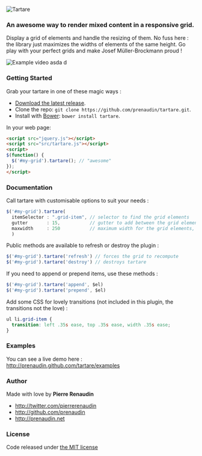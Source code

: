 ![Tartare](https://raw.github.com/prenaudin/tartare/master/examples/assets/tartare-logo.png)
### An awesome way to render mixed content in a responsive grid.

Display a grid of elements and handle the resizing of them.
No fuss here :
the library just maximizes the widths of elements of the same height.
Go play with your perfect grids and make Josef Müller-Brockmann proud !

![Example video](https://raw.github.com/prenaudin/tartare/master/examples/assets/tartare-example-video.gif)
 asda d
### Getting Started

Grab your tartare in one of these magic ways :
- [Download the latest release](https://raw.github.com/prenaudin/tartare/master/src/tartare.js).
- Clone the repo: `git clone https://github.com/prenaudin/tartare.git`.
- Install with [Bower](http://bower.io): `bower install tartare`.


In your web page:
```html
<script src="jquery.js"></script>
<script src="src/tartare.js"></script>
<script>
$(function() {
  $('#my-grid').tartare(); // "awesome"
});
</script>
```

### Documentation
Call tartare with customisable options to suit your needs :
```javascript
$('#my-grid').tartare(
  itemSelector : ".grid-item", // selector to find the grid elements  
  gutter       : 15,           // gutter to add between the grid elements, in pixels
  maxwidth     : 250           // maximum width for the grid elements, in pixels
  )
```

Public methods are available to refresh or destroy the plugin :
```javascript
$('#my-grid').tartare('refresh') // forces the grid to recompute
$('#my-grid').tartare('destroy') // destroys tartare
```

If you need to append or prepend items, use these methods :
```javascript
$('#my-grid').tartare('append', $el)
$('#my-grid').tartare('prepend', $el)
```

Add some CSS for lovely transitions (not included in this plugin, the transitions not the love) :
```css
ul li.grid-item {
  transition: left .35s ease, top .35s ease, width .35s ease;
}
```

### Examples
You can see a live demo here : <http://prenaudin.github.com/tartare/examples>

### Author
Made with love by **Pierre Renaudin**
- <http://twitter.com/pierrerenaudin>
- <http://github.com/prenaudin>
- <http://prenaudin.net>

### License
Code released under [the MIT license](LICENSE)
